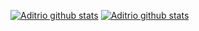 

[![Aditrio github stats](https://github-readme-stats.vercel.app/api?username=aditrio&count_private=true&show_icons=true&theme=tokyonight)](https://github.com/anuraghazra/github-readme-stats)
[![Aditrio github stats](https://github-readme-stats.vercel.app/api/top-langs/?username=aditrio&count_private=true&theme=tokyonight&layout=compact)](https://github.com/anuraghazra/github-readme-stats)

<!--
**aditrio/aditrio** is a ✨ _special_ ✨ repository because its `README.md` (this file) appears on your GitHub profile.

Here are some ideas to get you started:

- 🔭 I’m currently working on ...
- 🌱 I’m currently learning ...
- 👯 I’m looking to collaborate on ...
- 🤔 I’m looking for help with ...
- 💬 Ask me about ...
- 📫 How to reach me: ...
- 😄 Pronouns: ...
- ⚡ Fun fact: ...
-->
